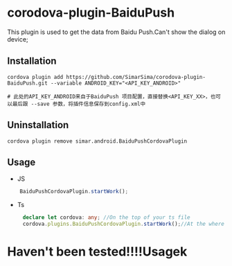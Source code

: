 # corodova-plugin-BaiduPush

This plugin is used to get the data from Baidu Push.Can't show the dialog on device;

## Installation

```shell
cordova plugin add https://github.com/SimarSima/corodova-plugin-BaiduPush.git --variable ANDROID_KEY="<API_KEY_ANDROID>"

# 此处的API_KEY_ANDROID来自于BaiduPush 项目配置，直接替换<API_KEY_XX>，也可以最后跟 --save 参数，将插件信息保存到config.xml中
```
## Uninstallation
```shell
cordova plugin remove simar.android.BaiduPushCordovaPlugin
```
## Usage
* JS
```js
    BaiduPushCordovaPlugin.startWork();
```
* Ts
``` ts
     declare let cordova: any; //On the top of your ts file
     cordova.plugins.BaiduPushCordovaPlugin.startWork();//At the where you need

```
# Haven't been tested!!!!Usagek
